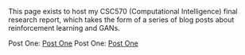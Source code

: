 This page exists to host my CSC570 (Computational Intelligence) final research report, which takes the form of a series of blog posts about reinforcement learning and GANs.

Post One: <a href="/Why_Generative_Models_Why_Reinforcement_Learning.html">Post One</a>
Post One: <a href="/Why_Generative_Models_Why_Reinforcement_Learning.md">Post One</a>
